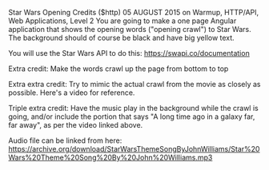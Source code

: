 Star Wars Opening Credits ($http)
05 AUGUST 2015 on Warmup, HTTP/API, Web Applications, Level 2
You are going to make a one page Angular application that shows the opening words ("opening crawl") to Star Wars. The background should of course be black and have big yellow text.

You will use the Star Wars API to do this: 
https://swapi.co/documentation



Extra credit:
Make the words crawl up the page from bottom to top

Extra extra credit:
Try to mimic the actual crawl from the movie as closely as possible. Here's a video for reference.



Triple extra credit:
Have the music play in the background while the crawl is going, and/or include the portion that says "A long time ago in a galaxy far, far away", as per the video linked above.

Audio file can be linked from here: https://archive.org/download/StarWarsThemeSongByJohnWilliams/Star%20Wars%20Theme%20Song%20By%20John%20Williams.mp3